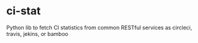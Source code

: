 # ci-stat
Python lib to fetch CI statistics from common RESTful services as circleci, travis, jekins, or bamboo
